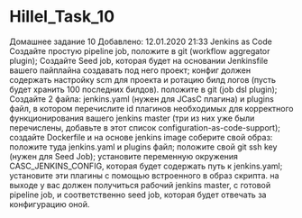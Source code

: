 # Hillel_Task_10
Домашнее задание 10
Добавлено: 12.01.2020 21:33
Jenkins as Code
Создайте простую pipeline job, положите в git (workflow aggregator plugin);
Создайте Seed job, которая будет на основании Jenkinsfile вашего пайплайна создавать под него проект; 
конфиг должен содержать настройку scm для проекта и ротацию билд логов (пусть будет хранить 100 последних билдов). 
положите в git (job dsl plugin);
Создайте 2 файла: jenkins.yaml (нужен для JCasC плагина) и plugins файл, в котором перечислите 
id плагинов необходимых для корректного функционирования вашего jenkins master (три из 
них уже были перечислены, добавьте в этот список configuration-as-code-support);
создайте Dockerfile и на основе jenkins image соберите свой образ:
положите туда jenkins.yaml и plugins файл;
положите свой git ssh key (нужен для Seed Job);
установите переменную окружения CASC_JENKINS_CONFIG, которая будет содержать путь к jenkins.yaml;
установите эти плагины с помощью встроенного в образ скрипта.
на выходе у вас должен получиться рабочий jenkins master, с готовой pipeline job, и соответственно seed job, 
которая будет отвечать за конфигурацию оной.
